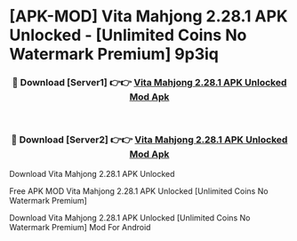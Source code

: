 # [APK-MOD] Vita Mahjong 2.28.1 APK Unlocked - [Unlimited Coins No Watermark Premium] 9p3iq



<div align="center">
<h3>🔴 Download [Server1] 👉👉 <a href="https://momento.my/?title=Vita_Mahjong_2.28.1_APK_Unlocked">Vita Mahjong 2.28.1 APK Unlocked Mod Apk</a></h3><br>

<h3>🔴 Download [Server2] 👉👉 <a href="https://momento.my/?title=Vita_Mahjong_2.28.1_APK_Unlocked">Vita Mahjong 2.28.1 APK Unlocked Mod Apk</a></h3>
</div>



Download Vita Mahjong 2.28.1 APK Unlocked 

Free APK MOD Vita Mahjong 2.28.1 APK Unlocked [Unlimited Coins No Watermark Premium]

Download Vita Mahjong 2.28.1 APK Unlocked [Unlimited Coins No Watermark Premium] Mod For Android

